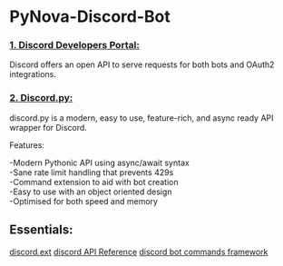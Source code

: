# PyNova-Discord-Bot

### [1. Discord Developers Portal:](https://discord.com/developers/docs/intro)
Discord offers an open API to serve requests for both bots and OAuth2 integrations.     


### [2. Discord.py:](https://discordpy.readthedocs.io/en/stable/index.html#)
discord.py is a modern, easy to use, feature-rich, and async ready API wrapper for Discord.  

Features:  

-Modern Pythonic API using async/await syntax  
-Sane rate limit handling that prevents 429s  
-Command extension to aid with bot creation  
-Easy to use with an object oriented design  
-Optimised for both speed and memory  

## Essentials:
[discord.ext](https://discordpy.readthedocs.io/en/stable/ext/commands/index.html)
[discord API Reference](https://discordpy.readthedocs.io/en/stable/api.html#)
[discord bot commands framework](https://discordpy.readthedocs.io/en/stable/ext/commands/index.html)
